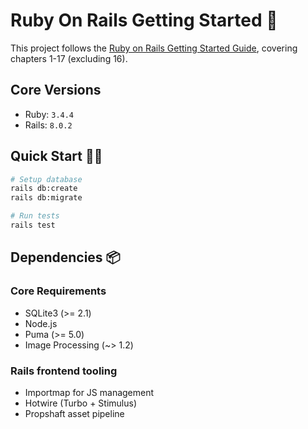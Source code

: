 # Ruby On Rails Getting Started 🚀

This project follows the [Ruby on Rails Getting Started Guide](https://guides.rubyonrails.org/getting_started.html), covering chapters 1-17 (excluding 16).

## Core Versions
- Ruby: `3.4.4`
- Rails: `8.0.2`

## Quick Start 🏃‍♂️
```bash
# Setup database
rails db:create
rails db:migrate

# Run tests
rails test
```

## Dependencies 📦

### Core Requirements
- SQLite3 (>= 2.1)
- Node.js
- Puma (>= 5.0)
- Image Processing (~> 1.2)

### Rails frontend tooling
- Importmap for JS management
- Hotwire (Turbo + Stimulus)
- Propshaft asset pipeline
